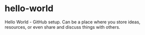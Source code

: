 # hello-world
Hello World - GitHub setup. Can be a place where you store ideas, resources, or even share and discuss things with others.

